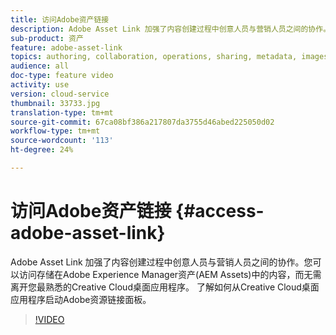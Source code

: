 ```yaml
---
title: 访问Adobe资产链接
description: Adobe Asset Link 加强了内容创建过程中创意人员与营销人员之间的协作。您可以访问存储在Adobe Experience Manager资产(AEM Assets)中的内容，而无需离开您最熟悉的Creative Cloud桌面应用程序。 了解如何从Creative Cloud桌面应用程序启动Adobe资源链接面板。
sub-product: 资产
feature: adobe-asset-link
topics: authoring, collaboration, operations, sharing, metadata, images, configuring, administration
audience: all
doc-type: feature video
activity: use
version: cloud-service
thumbnail: 33733.jpg
translation-type: tm+mt
source-git-commit: 67ca08bf386a217807da3755d46abed225050d02
workflow-type: tm+mt
source-wordcount: '113'
ht-degree: 24%

---
```



# 访问Adobe资产链接 {#access-adobe-asset-link}

Adobe Asset Link 加强了内容创建过程中创意人员与营销人员之间的协作。您可以访问存储在Adobe Experience Manager资产(AEM Assets)中的内容，而无需离开您最熟悉的Creative Cloud桌面应用程序。 了解如何从Creative Cloud桌面应用程序启动Adobe资源链接面板。

>[!VIDEO](https://video.tv.adobe.com/v/33733/?quality=12)
